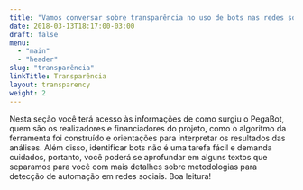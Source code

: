 ```yaml
---
title: "Vamos conversar sobre transparência no uso de bots nas redes sociais?"
date: 2018-03-13T18:17:00-03:00
draft: false
menu:
  - "main"
  - "header"
slug: "transparência"
linkTitle: Transparência
layout: transparency
weight: 2
---
```

Nesta seção você terá acesso às informações de como surgiu o PegaBot, quem são os realizadores e financiadores do projeto, como o algoritmo da ferramenta foi construído e orientações para interpretar os resultados das análises. Além disso, identificar bots não é uma tarefa fácil e demanda cuidados, portanto, você poderá se aprofundar em alguns textos que separamos para você com mais detalhes sobre metodologias para detecção de automação em redes sociais. Boa leitura! 
